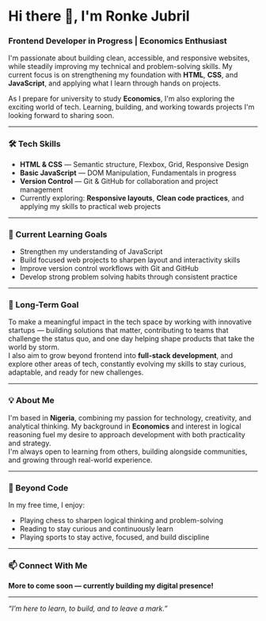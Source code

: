 # Hi there 👋, I'm Ronke Jubril  
### Frontend Developer in Progress | Economics Enthusiast  

I'm passionate about building clean, accessible, and responsive websites, while steadily improving my technical and problem-solving skills. My current focus is on strengthening my foundation with **HTML**, **CSS**, and **JavaScript**, and applying what I learn through hands on projects.

As I prepare for university to study **Economics**, I'm also exploring the exciting world of tech. Learning, building, and working towards projects I'm looking forward to sharing soon.

---

### 🛠 Tech Skills  
- **HTML & CSS** — Semantic structure, Flexbox, Grid, Responsive Design  
- **Basic JavaScript** — DOM Manipulation, Fundamentals in progress  
- **Version Control** — Git & GitHub for collaboration and project management  
- Currently exploring: **Responsive layouts**, **Clean code practices**, and applying my skills to practical web projects  

---

### 🚀 Current Learning Goals  
- Strengthen my understanding of JavaScript  
- Build focused web projects to sharpen layout and interactivity skills  
- Improve version control workflows with Git and GitHub  
- Develop strong problem solving habits through consistent practice  

---

### 🎯 Long-Term Goal  
To make a meaningful impact in the tech space by working with innovative startups — building solutions that matter, contributing to teams that challenge the status quo, and one day helping shape products that take the world by storm.  
I also aim to grow beyond frontend into **full-stack development**, and explore other areas of tech, constantly evolving my skills to stay curious, adaptable, and ready for new challenges.

---

### 💡 About Me  
I'm based in **Nigeria**, combining my passion for technology, creativity, and analytical thinking. My background in **Economics** and interest in logical reasoning fuel my desire to approach development with both practicality and strategy.  
I'm always open to learning from others, building alongside communities, and growing through real-world experience.

---

### 🎨 Beyond Code  
In my free time, I enjoy:  
- Playing chess to sharpen logical thinking and problem-solving  
- Reading to stay curious and continuously learn  
- Playing sports to stay active, focused, and build discipline  

---

### 📫 Connect With Me  
**More to come soon — currently building my digital presence!**  

---

_“I’m here to learn, to build, and to leave a mark.”_  
